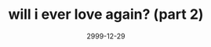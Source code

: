 ---
layout: base.njk
title : 'will i ever love again? (part 2)' 
view_title : 'None' 
year : '2999' 
date : '2999-12-29' 
img_file : '/drawing/williev2.png' 
html_file : 'williev2' 
next_html : '/index.html' 
permalink : "title/{{html_file}}.html"
---